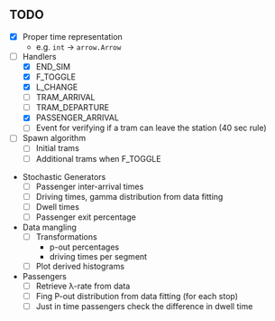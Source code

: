 ## TODO
- [x] Proper time representation
  * e.g. `int` -> `arrow.Arrow`
- [ ] Handlers
  * [x] END_SIM
  * [x] F_TOGGLE
  * [x] L_CHANGE
  * [ ] TRAM_ARRIVAL
  * [ ] TRAM_DEPARTURE
  * [x] PASSENGER_ARRIVAL
  * [ ] Event for verifying if a tram can leave the station (40 sec rule)
- [ ] Spawn algorithm
  * [ ] Initial trams
  * [ ] Additional trams when F_TOGGLE
- Stochastic Generators
  * [ ] Passenger inter-arrival times
  * [ ] Driving times, gamma distribution from data fitting
  * [ ] Dwell times
  * [ ] Passenger exit percentage
- Data mangling
  * [ ] Transformations
    - p-out percentages
    - driving times per segment
  * [ ] Plot derived histograms
- Passengers
  * [ ] Retrieve λ-rate from data
  * [ ] Fing P-out distribution from data fitting (for each stop)
  * [ ] Just in time passengers check the difference in dwell time

